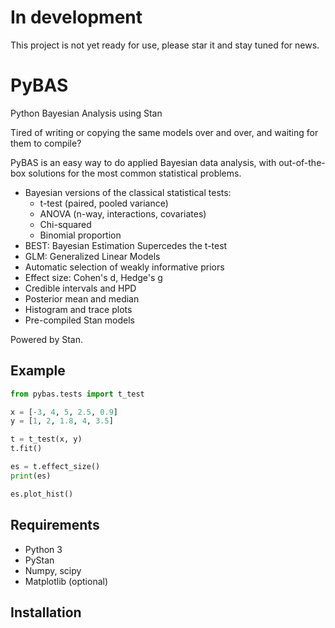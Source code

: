# In development

This project is not yet ready for use, please star it and stay tuned for news.

# PyBAS
Python Bayesian Analysis using Stan

Tired of writing or copying the same models over and over, and waiting for them to compile?

PyBAS is an easy way to do applied Bayesian data analysis, with out-of-the-box solutions for the most common statistical problems. 

* Bayesian versions of the classical statistical tests:
   * t-test (paired, pooled variance)
   * ANOVA (n-way, interactions, covariates)
   * Chi-squared
   * Binomial proportion
* BEST: Bayesian Estimation Supercedes the t-test
* GLM: Generalized Linear Models
* Automatic selection of weakly informative priors
* Effect size: Cohen's d, Hedge's g
* Credible intervals and HPD
* Posterior mean and median
* Histogram and trace plots
* Pre-compiled Stan models

Powered by Stan.

## Example

```python
from pybas.tests import t_test

x = [-3, 4, 5, 2.5, 0.9]
y = [1, 2, 1.8, 4, 3.5]

t = t_test(x, y)
t.fit()

es = t.effect_size()
print(es)

es.plot_hist()
```

## Requirements

* Python 3
* PyStan
* Numpy, scipy
* Matplotlib (optional)

## Installation